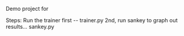 
Demo project for 


Steps: 
Run the trainer first -- trainer.py
2nd, run sankey to graph out results... sankey.py